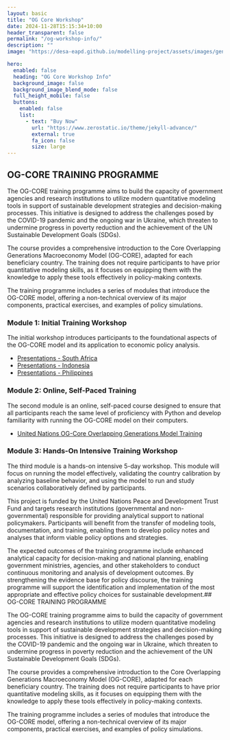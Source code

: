 ```yaml
---
layout: basic
title: "OG Core Workshop"
date: 2024-11-28T15:15:34+10:00
header_transparent: false
permalink: "/og-workshop-info/"
description: ""
image: "https://desa-eapd.github.io/modelling-project/assets/images/gen/blog/og-south-africa3.jpeg"

hero:
  enabled: false
  heading: "OG Core Workshop Info"
  background_image: false
  background_image_blend_mode: false
  full_height_mobile: false
  buttons:
    enabled: false
    list:
      - text: "Buy Now"
        url: "https://www.zerostatic.io/theme/jekyll-advance/"
        external: true
        fa_icon: false
        size: large
---
```




## OG-CORE TRAINING PROGRAMME

The OG-CORE training programme aims to build the capacity of government agencies and research institutions to utilize modern quantitative modeling tools in support of sustainable development strategies and decision-making processes. This initiative is designed to address the challenges posed by the COVID-19 pandemic and the ongoing war in Ukraine, which threaten to undermine progress in poverty reduction and the achievement of the UN Sustainable Development Goals (SDGs).

The course provides a comprehensive introduction to the Core Overlapping Generations Macroeconomy Model (OG-CORE), adapted for each beneficiary country. The training does not require participants to have prior quantitative modeling skills, as it focuses on equipping them with the knowledge to apply these tools effectively in policy-making contexts.

The training programme includes a series of modules that introduce the OG-CORE model, offering a non-technical overview of its major components, practical exercises, and examples of policy simulations.

### Module 1: Initial Training Workshop

The initial workshop introduces participants to the foundational aspects of the OG-CORE model and its application to economic policy analysis.

-   [Presentations - South Africa](/south-africa.md)
-   [Presentations - Indonesia](/indonesia.md)
-   [Presentations - Philippines](/philippines.md)

### Module 2: Online, Self-Paced Training

The second module is an online, self-paced course designed to ensure that all participants reach the same level of proficiency with Python and develop familiarity with running the OG-CORE model on their computers.

-   [United Nations OG-Core Overlapping Generations Model Training](https://eapd-drb.github.io/UN-OG-Training/)

### Module 3: Hands-On Intensive Training Workshop

The third module is a hands-on intensive 5-day workshop. This module will focus on running the model effectively, validating the country calibration by analyzing baseline behavior, and using the model to run and study scenarios collaboratively defined by participants.

This project is funded by the United Nations Peace and Development Trust Fund and targets research institutions (governmental and non-governmental) responsible for providing analytical support to national policymakers. Participants will benefit from the transfer of modeling tools, documentation, and training, enabling them to develop policy notes and analyses that inform viable policy options and strategies.

The expected outcomes of the training programme include enhanced analytical capacity for decision-making and national planning, enabling government ministries, agencies, and other stakeholders to conduct continuous monitoring and analysis of development outcomes. By strengthening the evidence base for policy discourse, the training programme will support the identification and implementation of the most appropriate and effective policy choices for sustainable development.## OG-CORE TRAINING PROGRAMME

The OG-CORE training programme aims to build the capacity of government agencies and research institutions to utilize modern quantitative modeling tools in support of sustainable development strategies and decision-making processes. This initiative is designed to address the challenges posed by the COVID-19 pandemic and the ongoing war in Ukraine, which threaten to undermine progress in poverty reduction and the achievement of the UN Sustainable Development Goals (SDGs).

The course provides a comprehensive introduction to the Core Overlapping Generations Macroeconomy Model (OG-CORE), adapted for each beneficiary country. The training does not require participants to have prior quantitative modeling skills, as it focuses on equipping them with the knowledge to apply these tools effectively in policy-making contexts.

The training programme includes a series of modules that introduce the OG-CORE model, offering a non-technical overview of its major components, practical exercises, and examples of policy simulations.
